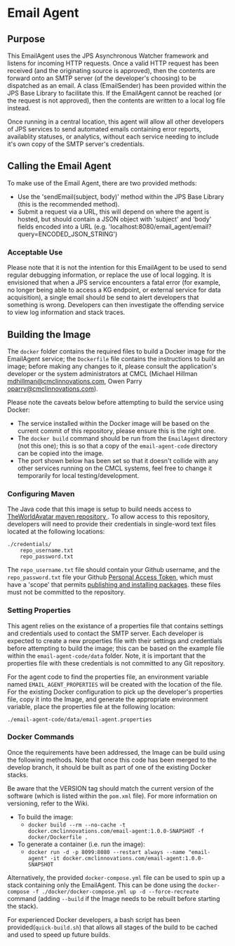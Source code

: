 # Email Agent

## Purpose
This EmailAgent uses the JPS Asynchronous Watcher framework and listens for incoming HTTP requests. Once a valid HTTP request has been received (and the originating source is approved), then the contents are forward onto an SMTP server (of the developer's choosing) to be dispatched as an email. A class (EmailSender) has been provided within the JPS Base Library to facilitate this. If the EmailAgent cannot be reached (or the request is not approved), then the contents are written to a local log file instead.
 
Once running in a central location, this agent will allow all other developers of JPS services to send automated emails containing error reports, availablity statuses, or analytics, without each service needing to include it's own copy of the SMTP server's credentials.

## Calling the Email Agent
To make use of the Email Agent, there are two provided methods:

* Use the 'sendEmail(subject, body)' method within the JPS Base Library (this is the recommended method).
* Submit a request via a URL, this will depend on where the agent is hosted, but should contain a JSON object with 'subject' and 'body' fields encoded into a URL (e.g. 'localhost:8080/email_agent/email?query=ENCODED_JSON_STRING')

### Acceptable Use
Please note that it is not the intention for this EmailAgent to be used to send regular debugging information, or replace the use of local logging. It is envisioned that when a JPS service encounters a fatal error (for example, no longer being able to access a KG endpoint, or external service for data acquisition), a single email should be send to alert developers that something is wrong. Developers can then investigate the offending service to view log information and stack traces.


## Building the Image
The `docker` folder contains the required files to build a Docker image for the EmailAgent service; the `Dockerfile` file contains the instructions to build an image; before making any changes to it, please consult the application's developer or the system administrators at CMCL (Michael Hillman <mdhillman@cmclinnovations.com>, Owen Parry <oparry@cmclinnovations.com>).

Please note the caveats below before attempting to build the service using Docker:

* The service installed within the Docker image will be based on the current commit of this repository, please ensure this is the right one.
* The `docker build` command should be run from the `EmailAgent` directory (not this one); this is so that a copy of the `email-agent-code` directory can be copied into the image.
* The port shown below has been set so that it doesn't collide with any other services running on the CMCL systems, feel free to change it temporarily for local testing/development.

### Configuring Maven
The Java code that this image is setup to build needs access to [TheWorldAvatar maven repository ](https://maven.pkg.github.com/cambridge-cares/TheWorldAvatar/). To allow access to this repository, developers will need to provide their credentials in single-word text files located at the following locations:
```
./credentials/
    repo_username.txt
    repo_password.txt
```

The `repo_username.txt` file should contain your Github username, and the `repo_password.txt` file your Github [Personal Access Token](https://docs.github.com/en/github/authenticating-to-github/creating-a-personal-access-token), which must have a 'scope' that permits [publishing and installing packages](https://docs.github.com/en/packages/working-with-a-github-packages-registry/working-with-the-apache-maven-registry#authenticating-to-github-packages). these files must not be committed to the repository.

### Setting Properties
This agent relies on the existance of a properties file that contains settings and credentials used to contact the SMTP server. Each developer is expected to create a new properties file with their settings and credentials before attempting to build the image; this can be based on the example file within the `email-agent-code/data` folder. Note, it is important that the properties file with these credentials is not committed to any Git repository.

For the agent code to find the properties file, an environment variable named `EMAIL_AGENT_PROPERTIES` will be created with the location of the file. For the existing Docker configuration to pick up the developer's properties file, copy it into the Image, and generate the appropriate environment variable, place the properties file at the following location:
```
./email-agent-code/data/email-agent.properties
```

### Docker Commands
Once the requirements have been addressed, the Image can be build using the following methods. Note that once this code has been merged to the develop branch, it should be built as part of one of the existing Docker stacks.

Be aware that the VERSION tag should match the current version of the software (which is listed within the `pom.xml` file). For more information on versioning, refer to the Wiki.

+ To build the image:
  + `docker build --rm --no-cache -t docker.cmclinnovations.com/email-agent:1.0.0-SNAPSHOT -f docker/Dockerfile .`
+ To generate a container (i.e. run the image):
  + `docker run -d -p 8099:8080 --restart always --name "email-agent" -it docker.cmclinnovations.com/email-agent:1.0.0-SNAPSHOT`

Alternatively, the provided `docker-compose.yml` file can be used to spin up a stack containing only the EmailAgent. This can be done using the `docker-compose -f ./docker/docker-compose.yml up -d --force-recreate` command (adding `--build` if the Image needs to be rebuilt before starting the stack).

For experienced Docker developers, a bash script  has been provided(`quick-build.sh`) that allows all stages of the build to be cached and used to speed up future builds.
